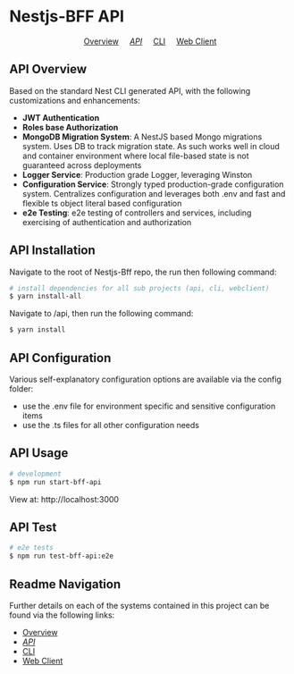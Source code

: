 # Nestjs-BFF API

<p align="center">
  <a href="../README.md">Overview</a>
  &nbsp;&nbsp;&nbsp;
	<i><a href="README.md">API</a></i>
  &nbsp;&nbsp;&nbsp;
	<a href="../cli/README.md">CLI</a>
  &nbsp;&nbsp;&nbsp;
	<a href="../webclient/README.md">Web Client</a>
</p>

## API Overview

Based on the standard Nest CLI generated API, with the following customizations and enhancements:

- **JWT Authentication**
- **Roles base Authorization**
- **MongoDB Migration System**: A NestJS based Mongo migrations system. Uses DB to track migration state. As such works well in cloud and container environment where local file-based state is not guaranteed across deployments
- **Logger Service**: Production grade Logger, leveraging Winston
- **Configuration Service**: Strongly typed production-grade configuration system. Centralizes configuration and leverages both .env and fast and flexible ts object literal based configuration
- **e2e Testing**: e2e testing of controllers and services, including exercising of authentication and authorization

## API Installation

Navigate to the root of Nestjs-Bff repo, the run then following command:

```bash
# install dependencies for all sub projects (api, cli, webclient)
$ yarn install-all
```

Navigate to /api, then run the following command:

```bash
$ yarn install
```

## API Configuration

Various self-explanatory configuration options are available via the config folder:

- use the .env file for environment specific and sensitive configuration items
- use the .ts files for all other configuration needs

## API Usage

```bash
# development
$ npm run start-bff-api
```

View at: http://localhost:3000

## API Test

```bash
# e2e tests
$ npm run test-bff-api:e2e
```

<!---
    Not avaialable yet:
    # unit tests
    $ npm run test

    # test coverage
    $ npm run test:cov
--->

## Readme Navigation

Further details on each of the systems contained in this project can be found via the following links:

- [Overview](../README.md)
- _[API](README.md)_
- [CLI](../cli/README.md)
- [Web Client](../webclient/README.md)
